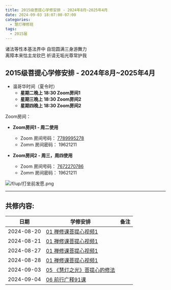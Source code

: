 ```yaml
---
title: 2015级菩提心学修安排 - 2024年8月~2025年4月
date: 2024-09-03 18:07:00-07:00
categories:
  - 慧灯禅修班
tags:
  - 2015届
---
```

诸法等性本基法界中 自现圆满三身游舞力  
离障本来怙主龙钦巴 祈请无垢光尊常护我


## 2015级菩提心学修安排 - 2024年8月~2025年4月


- 温哥华时间（夏令时）
  - **星期二晚上 18:30 Zoom房间1**
  - **星期三晚上 18:30 Zoom房间2**
  - **星期四晚上 18:30 Zoom房间2**


Zoom房间：


- **Zoom房间1 - 周二使用**
  - Zoom 房间号码： [7789995278](https://us02web.zoom.us/j/7789995278?pwd=VjZmbWJFY2k2K0E5RVB2cTNIQmhqUT09)
  - Zomm 房间密码： 19621211


- **Zoom房间2 - 周三，周四使用**
  - Zoom 房间号码： [7672270786](https://us02web.zoom.us/j/7672270786?pwd=bjRzNVpOT0g1cWF3WWVqVE1PZzlWZz09)
  - Zomm 房间密码： 19621211


![/f/up/打坐前发愿.png](/f/up/打坐前发愿.png)


---


## 共修内容:


|日期|学修安排|备注|
|---|---|---|
|2024-08-20|[01 禅修课菩提心视频1](https://www.huidengchanxiu.net/5jx/2ptx/01)||
|2024-08-21|[01 禅修课菩提心视频1](https://www.huidengchanxiu.net/5jx/2ptx/02)||
|2024-08-27|[01 禅修课菩提心视频1](https://www.huidengchanxiu.net/5jx/2ptx/03)||
|2024-08-28|[01 禅修课菩提心视频1](https://www.huidengchanxiu.net/5jx/2ptx/04)||
|2024-09-03|[05 《慧灯之光》菩提心的修法](https://www.huidengchanxiu.net/5jx/2ptx/05)||
|2024-09-04|[06 前行广释91课](https://www.huidengchanxiu.net/5jx/2ptx/06)||
